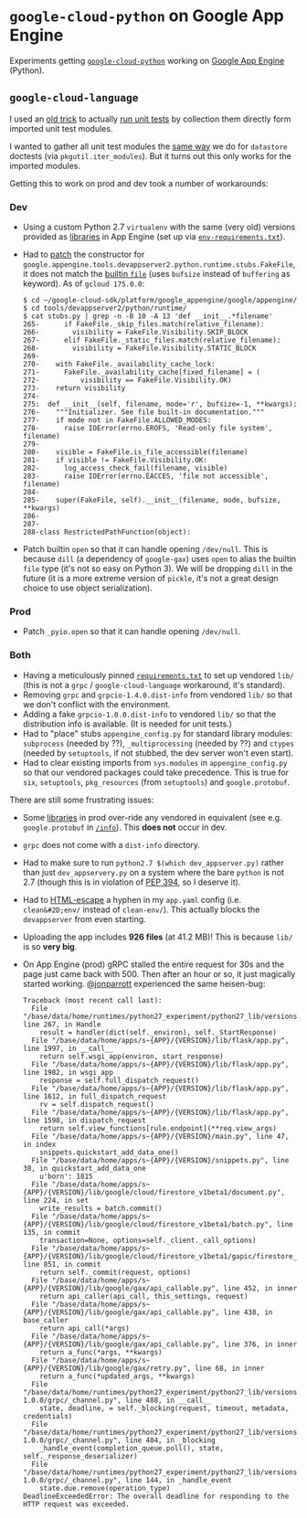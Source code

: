 # `google-cloud-python` on Google App Engine

Experiments getting [`google-cloud-python`][1] working on
[Google App Engine][2] (Python).

## `google-cloud-language`

I used an [old trick][3] to actually [run unit tests][5] by
collection them directly form imported unit test modules.

I wanted to gather all unit test modules the [same way][4]
we do for `datastore` doctests (via `pkgutil.iter_modules`).
But it turns out this only works for the imported modules.

Getting this to work on prod and dev took a number of workarounds:

### Dev

-   Using a custom Python 2.7 `virtualenv` with the same (very old)
    versions provided as [libraries][6] in App Engine (set up via
    [`env-requirements.txt`][7]).
-   Had to [patch][12] the constructor for
    `google.appengine.tools.devappserver2.python.runtime.stubs.FakeFile`,
    it does not match the [builtin `file`][13] (uses `bufsize` instead
    of `buffering` as keyword). As of `gcloud 175.0.0`:

    ```
    $ cd ~/google-cloud-sdk/platform/google_appengine/google/appengine/
    $ cd tools/devappserver2/python/runtime/
    $ cat stubs.py | grep -n -B 10 -A 13 'def __init__.*filename'
    265-      if FakeFile._skip_files.match(relative_filename):
    266-        visibility = FakeFile.Visibility.SKIP_BLOCK
    267-      elif FakeFile._static_files.match(relative_filename):
    268-        visibility = FakeFile.Visibility.STATIC_BLOCK
    269-
    270-    with FakeFile._availability_cache_lock:
    271-      FakeFile._availability_cache[fixed_filename] = (
    272-          visibility == FakeFile.Visibility.OK)
    273-    return visibility
    274-
    275:  def __init__(self, filename, mode='r', bufsize=-1, **kwargs):
    276-    """Initializer. See file built-in documentation."""
    277-    if mode not in FakeFile.ALLOWED_MODES:
    278-      raise IOError(errno.EROFS, 'Read-only file system', filename)
    279-
    280-    visible = FakeFile.is_file_accessible(filename)
    281-    if visible != FakeFile.Visibility.OK:
    282-      log_access_check_fail(filename, visible)
    283-      raise IOError(errno.EACCES, 'file not accessible', filename)
    284-
    285-    super(FakeFile, self).__init__(filename, mode, bufsize, **kwargs)
    286-
    287-
    288-class RestrictedPathFunction(object):
    ```
-   Patch builtin `open` so that it can handle opening `/dev/null`. This
    is because `dill` (a dependency of `google-gax`) uses `open` to
    alias the builtin `file` type (it's not so easy on Python 3).
    We will be dropping `dill` in the future (it is a more extreme
    version of `pickle`, it's not a great design choice to use object
    serialization).

### Prod

- Patch `_pyio.open` so that it can handle opening `/dev/null`.

### Both

- Having a meticulously pinned [`requirements.txt`][8] to set up vendored
  `lib/` (this is not a `grpc` / `google-cloud-language` workaround, it's
  standard).
- Removing `grpc` and `grpcio-1.4.0.dist-info` from vendored `lib/`
  so that we don't conflict with the environment.
- Adding a fake `grpcio-1.0.0.dist-info` to vendored `lib/` so that the
  distribution info is available. (It is needed for unit tests.)
- Had to "place" stubs `appengine_config.py` for standard library modules:
  `subprocess` (needed by ??), `_multiprocessing` (needed by ??) and
  `ctypes` (needed by `setuptools`, if not stubbed, the dev server won't
  even start).
- Had to clear existing imports from `sys.modules` in `appengine_config.py`
  so that our vendored packages could take precedence. This is true for
  `six`, `setuptools`, `pkg_resources` (from `setuptools`) and
  `google.protobuf`.

There are still some frustrating issues:

-   Some [libraries][6] in prod over-ride any vendored in equivalent (see e.g.
    `google.protobuf` in [`/info`][9]). This **does not** occur in dev.
-   `grpc` does not come with a `dist-info` directory.
-   Had to make sure to run `python2.7 $(which dev_appserver.py)` rather than
    just `dev_appservery.py` on a system where the bare `python` is not 2.7
    (though this is in violation of [PEP 394][10], so I deserve it).
-   Had to [HTML-escape][11] a hyphen in my `app.yaml` config (i.e.
    `clean&#2D;env/` instead of `clean-env/`). This actually blocks the
    `devappserver` from even starting.
-   Uploading the app includes **926 files** (at 41.2 MB)! This is because
    `lib/` is so **very big**.
-   On App Engine (prod) gRPC stalled the entire request for 30s and
    the page just came back with 500. Then after an hour or so, it just
    magically started working. [@jonparrott][14] experienced the same
    heisen-bug:

    ```
    Traceback (most recent call last):
      File "/base/data/home/runtimes/python27_experiment/python27_lib/versions/1/google/appengine/runtime/wsgi.py", line 267, in Handle
        result = handler(dict(self._environ), self._StartResponse)
      File "/base/data/home/apps/s~{APP}/{VERSION}/lib/flask/app.py", line 1997, in __call__
        return self.wsgi_app(environ, start_response)
      File "/base/data/home/apps/s~{APP}/{VERSION}/lib/flask/app.py", line 1982, in wsgi_app
        response = self.full_dispatch_request()
      File "/base/data/home/apps/s~{APP}/{VERSION}/lib/flask/app.py", line 1612, in full_dispatch_request
        rv = self.dispatch_request()
      File "/base/data/home/apps/s~{APP}/{VERSION}/lib/flask/app.py", line 1598, in dispatch_request
        return self.view_functions[rule.endpoint](**req.view_args)
      File "/base/data/home/apps/s~{APP}/{VERSION}/main.py", line 47, in index
        snippets.quickstart_add_data_one()
      File "/base/data/home/apps/s~{APP}/{VERSION}/snippets.py", line 38, in quickstart_add_data_one
        u'born': 1815
      File "/base/data/home/apps/s~{APP}/{VERSION}/lib/google/cloud/firestore_v1beta1/document.py", line 224, in set
        write_results = batch.commit()
      File "/base/data/home/apps/s~{APP}/{VERSION}/lib/google/cloud/firestore_v1beta1/batch.py", line 135, in commit
        transaction=None, options=self._client._call_options)
      File "/base/data/home/apps/s~{APP}/{VERSION}/lib/google/cloud/firestore_v1beta1/gapic/firestore_client.py", line 851, in commit
        return self._commit(request, options)
      File "/base/data/home/apps/s~{APP}/{VERSION}/lib/google/gax/api_callable.py", line 452, in inner
        return api_caller(api_call, this_settings, request)
      File "/base/data/home/apps/s~{APP}/{VERSION}/lib/google/gax/api_callable.py", line 438, in base_caller
        return api_call(*args)
      File "/base/data/home/apps/s~{APP}/{VERSION}/lib/google/gax/api_callable.py", line 376, in inner
        return a_func(*args, **kwargs)
      File "/base/data/home/apps/s~{APP}/{VERSION}/lib/google/gax/retry.py", line 68, in inner
        return a_func(*updated_args, **kwargs)
      File "/base/data/home/runtimes/python27_experiment/python27_lib/versions/third_party/grpcio-1.0.0/grpc/_channel.py", line 488, in __call__
        state, deadline, = self._blocking(request, timeout, metadata, credentials)
      File "/base/data/home/runtimes/python27_experiment/python27_lib/versions/third_party/grpcio-1.0.0/grpc/_channel.py", line 484, in _blocking
        _handle_event(completion_queue.poll(), state, self._response_deserializer)
      File "/base/data/home/runtimes/python27_experiment/python27_lib/versions/third_party/grpcio-1.0.0/grpc/_channel.py", line 144, in _handle_event
        state.due.remove(operation_type)
    DeadlineExceededError: The overall deadline for responding to the HTTP request was exceeded.
    ```

[1]: https://github.com/GoogleCloudPlatform/google-cloud-python
[2]: https://cloud.google.com/appengine/docs/python/
[3]: https://github.com/GoogleCloudPlatform/google-cloud-python/blob/8b9dda27d9da51276ccf7ffaad82e165d5a16450/system_tests/run_system_test.py#L78
[4]: https://github.com/GoogleCloudPlatform/google-cloud-python/blob/ce7afe633a32b0fbd021bc50db022d508acc851b/datastore/tests/doctests.py#L48
[5]: https://precise-truck-742.appspot.com/unit-tests
[6]: https://cloud.google.com/appengine/docs/standard/python/tools/built-in-libraries-27
[7]: https://github.com/dhermes/google-cloud-python-on-gae/blob/master/language-app/env-requirements.txt
[8]: https://github.com/dhermes/google-cloud-python-on-gae/blob/master/language-app/requirements.txt
[9]: https://precise-truck-742.appspot.com/info
[10]: https://www.python.org/dev/peps/pep-0394/
[11]: https://github.com/dhermes/google-cloud-python-on-gae/issues/1
[12]: https://github.com/dhermes/google-cloud-python-on-gae/blob/a7b450a3428087e96db45885eaff08f7f2963f60/language-app/appengine_config.py#L128-L145
[13]: https://docs.python.org/2/library/functions.html#file
[14]: https://github.com/jonparrott
